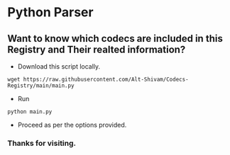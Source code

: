 # Python Parser
## Want to know which codecs are included in this Registry and Their realted information?

* Download this script locally.
```
wget https://raw.githubusercontent.com/Alt-Shivam/Codecs-Registry/main/main.py
```

* Run
```
python main.py
```

* Proceed as per the options provided.

### Thanks for visiting.

